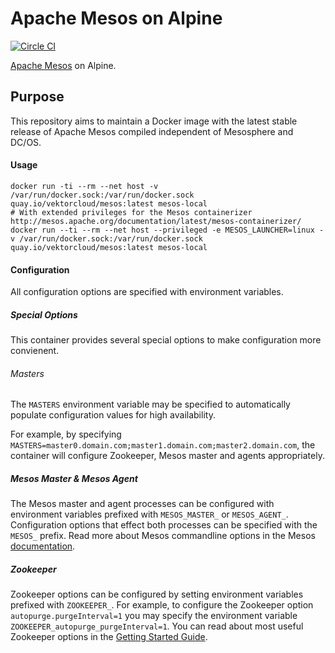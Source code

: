 # Apache Mesos on Alpine

[![Circle CI](https://circleci.com/gh/vektorcloud/mesos.svg?style=svg)](https://circleci.com/gh/vektorcloud/mesos)

[Apache Mesos](mesos.apache.com) on Alpine.

## Purpose

This repository aims to maintain a Docker image with the latest stable release of Apache Mesos compiled independent of Mesosphere and DC/OS. 


#### Usage

    docker run -ti --rm --net host -v /var/run/docker.sock:/var/run/docker.sock quay.io/vektorcloud/mesos:latest mesos-local
    # With extended privileges for the Mesos containerizer http://mesos.apache.org/documentation/latest/mesos-containerizer/
    docker run --ti --rm --net host --privileged -e MESOS_LAUNCHER=linux -v /var/run/docker.sock:/var/run/docker.sock quay.io/vektorcloud/mesos:latest mesos-local


#### Configuration

All configuration options are specified with environment variables.

##### Special Options

This container provides several special options to make configuration more convienent.

###### Masters

The `MASTERS` environment variable may be specified to automatically populate configuration values for high availability.

For example, by specifying `MASTERS=master0.domain.com;master1.domain.com;master2.domain.com`, the container 
will configure Zookeeper, Mesos master and agents appropriately.

##### Mesos Master & Mesos Agent
The Mesos master and agent processes can be configured with environment variables prefixed with `MESOS_MASTER_` or `MESOS_AGENT_`.
Configuration options that effect both processes can be specified with the `MESOS_` prefix. Read more about Mesos commandline options
in the Mesos [documentation](http://mesos.apache.org/documentation/latest/configuration/).

##### Zookeeper
Zookeeper options can be configured by setting environment variables prefixed with `ZOOKEEPER_`. For example, to
configure the Zookeeper option `autopurge.purgeInterval=1` you may specify the environment variable
`ZOOKEEPER_autopurge_purgeInterval=1`. You can read about most useful Zookeeper options in the [Getting Started Guide](https://zookeeper.apache.org/doc/trunk/zookeeperStarted.html).
